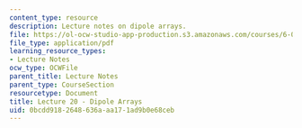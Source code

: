 ```yaml
---
content_type: resource
description: Lecture notes on dipole arrays.
file: https://ol-ocw-studio-app-production.s3.amazonaws.com/courses/6-013-electromagnetics-and-applications-fall-2005/0bcdd9182648636aaa171ad9b0e68ceb_lec20.pdf
file_type: application/pdf
learning_resource_types:
- Lecture Notes
ocw_type: OCWFile
parent_title: Lecture Notes
parent_type: CourseSection
resourcetype: Document
title: Lecture 20 - Dipole Arrays
uid: 0bcdd918-2648-636a-aa17-1ad9b0e68ceb
---
```


